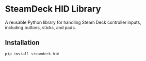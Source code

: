 # SteamDeck HID Library

A reusable Python library for handling Steam Deck controller inputs, including buttons, sticks, and pads.

## Installation
```bash
pip install steamdeck-hid